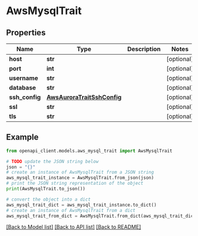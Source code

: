 # AwsMysqlTrait


## Properties

Name | Type | Description | Notes
------------ | ------------- | ------------- | -------------
**host** | **str** |  | [optional] 
**port** | **int** |  | [optional] 
**username** | **str** |  | [optional] 
**database** | **str** |  | [optional] 
**ssh_config** | [**AwsAuroraTraitSshConfig**](AwsAuroraTraitSshConfig.md) |  | [optional] 
**ssl** | **str** |  | [optional] 
**tls** | **str** |  | [optional] 

## Example

```python
from openapi_client.models.aws_mysql_trait import AwsMysqlTrait

# TODO update the JSON string below
json = "{}"
# create an instance of AwsMysqlTrait from a JSON string
aws_mysql_trait_instance = AwsMysqlTrait.from_json(json)
# print the JSON string representation of the object
print(AwsMysqlTrait.to_json())

# convert the object into a dict
aws_mysql_trait_dict = aws_mysql_trait_instance.to_dict()
# create an instance of AwsMysqlTrait from a dict
aws_mysql_trait_from_dict = AwsMysqlTrait.from_dict(aws_mysql_trait_dict)
```
[[Back to Model list]](../README.md#documentation-for-models) [[Back to API list]](../README.md#documentation-for-api-endpoints) [[Back to README]](../README.md)


